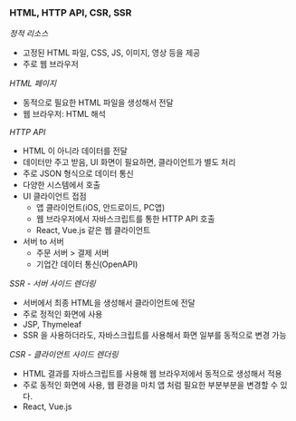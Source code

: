 ### HTML, HTTP API, CSR, SSR

*정적 리소스*

- 고정된 HTML 파일, CSS, JS, 이미지, 영상 등을 제공
- 주로 웹 브라우저

*HTML 페이지*

- 동적으로 필요한 HTML 파일을 생성해서 전달
- 웹 브라우저: HTML 해석

*HTTP API*

- HTML 이 아니라 데이터를 전달
- 데이터만 주고 받음, UI 화면이 필요하면, 클라이언트가 별도 처리
- 주로 JSON 형식으로 데이터 통신
- 다양한 시스템에서 호출
- UI 클라이언트 접점
    - 앱 클라이언트(iOS, 안드로이드, PC앱)
    - 웹 브라우저에서 자바스크립트를 통한 HTTP API 호출
    - React, Vue.js 같은 웹 클라이언트
- 서버 to 서버
    - 주문 서버 > 결제 서버
    - 기업간 데이터 통신(OpenAPI)

*SSR - 서버 사이드 렌더링*

- 서버에서 최종 HTML을 생성해서 클라이언트에 전달
- 주로 정적인 화면에 사용
- JSP, Thymeleaf
- SSR 을 사용하더라도, 자바스크립트를 사용해서 화면 일부를 동적으로 변경 가능

*CSR - 클라이언트 사이드 렌더링*

- HTML 결과를 자바스크립트를 사용해 웹 브라우저에서 동적으로 생성해서 적용
- 주로 동적인 화면에 사용, 웹 환경을 마치 앱 처럼 필요한 부분부분을 변경할 수 있다.
- React, Vue.js



